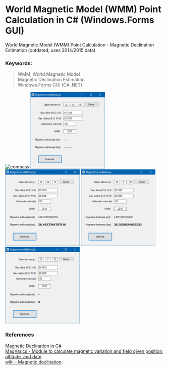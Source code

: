 # World Magnetic Model (WMM) Point Calculation in C# (Windows.Forms GUI)
 World Magnetic Model (WMM) Point Calculation - Magnetic Declination Estimation (outdated, uses 2014/2015 data)  
 
### Keywords:

> WMM,	World Magnetic Model  
> Magnetic Declination Estimation  
> Windows.Forms GUI (C# .NET)  

<img src="./graphics/compass.ico" alt="compass" width="128" height="128">  
<img src="./graphics/Start_SRB.png" alt="Start_SRB" width="236" height="242">  
<img src="./graphics/Result_SRB.png" alt="Result_SRB" width="236" height="242">  
<img src="./graphics/Result_today_SRB.png" alt="Result_today_SRB" width="236" height="242">  
<img src="./graphics/No_Result_today_SRB.png" alt="No_Result_today_SRB" width="236" height="242">  

### References
<a href="https://bluetoque.ca/2013/01/magnetic-declination-in-c-sharp/">Magnetic Declination in C#</a>  
<a href="http://www.oplopanax.ca/Downloads/MagVar.cs">MagVar.cs - Module to calculate magnetic variation and field given position, altitude, and date</a>  
<a href="https://en.wikipedia.org/wiki/Magnetic_declination">wiki - Magnetic declination</a>
